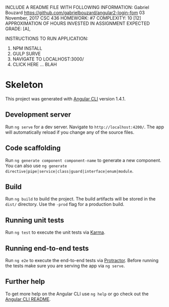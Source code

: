 INCLUDE A README FILE WITH FOLLOWING INFORMATION:
Gabriel Bouzard
https://github.com/gabrielbouzard/angular2-login-fom
03 November, 2017
CSC 436
HOMEWORK: #7
COMPLEXITY: 10
[12] APPROXIMATION OF HOURS INVESTED IN ASSIGNMENT
EXPECTED GRADE: [A],

INSTRUCTIONS TO RUN APPLICATION:
1. NPM INSTALL
2. GULP SURVE
3. NAVIGATE TO LOCALHOST:3000/
4. CLICK HERE ... BLAH

# Skeleton

This project was generated with [Angular CLI](https://github.com/angular/angular-cli) version 1.4.1.

## Development server

Run `ng serve` for a dev server. Navigate to `http://localhost:4200/`. The app will automatically reload if you change any of the source files.

## Code scaffolding

Run `ng generate component component-name` to generate a new component. You can also use `ng generate directive|pipe|service|class|guard|interface|enum|module`.

## Build

Run `ng build` to build the project. The build artifacts will be stored in the `dist/` directory. Use the `-prod` flag for a production build.

## Running unit tests

Run `ng test` to execute the unit tests via [Karma](https://karma-runner.github.io).

## Running end-to-end tests

Run `ng e2e` to execute the end-to-end tests via [Protractor](http://www.protractortest.org/).
Before running the tests make sure you are serving the app via `ng serve`.

## Further help

To get more help on the Angular CLI use `ng help` or go check out the [Angular CLI README](https://github.com/angular/angular-cli/blob/master/README.md).
